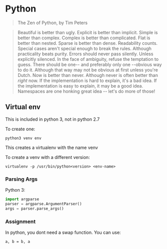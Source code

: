 # Python

> The Zen of Python, by Tim Peters 

>Beautiful is better than ugly.
Explicit is better than implicit.
Simple is better than complex.
Complex is better than complicated.
Flat is better than nested.
Sparse is better than dense.
Readability counts.
Special cases aren't special enough to break the rules.
Although practicality beats purity.
Errors should never pass silently.
Unless explicitly silenced.
In the face of ambiguity, refuse the temptation to guess.
There should be one-- and preferably only one --obvious way to do it.
Although that way may not be obvious at first unless you're Dutch.
Now is better than never.
Although never is often better than *right* now.
If the implementation is hard to explain, it's a bad idea.
If the implementation is easy to explain, it may be a good idea.
Namespaces are one honking great idea -- let's do more of those!

## Virtual env

This is included in python 3, not in python 2.7

To create one:

`python3 venv env`

This creates a virtualenv with the name venv

To create a venv with a different version:

`virtualenv -p /usr/bin/python<version> <env-name>`

### Parsing Args

Python 3:

```python
import argparse
parser = argparse.ArgumentParser()
args = parser.parse_args()
```

### Assignment

In python, you dont need a swap function. You can use:

`a, b = b, a`
